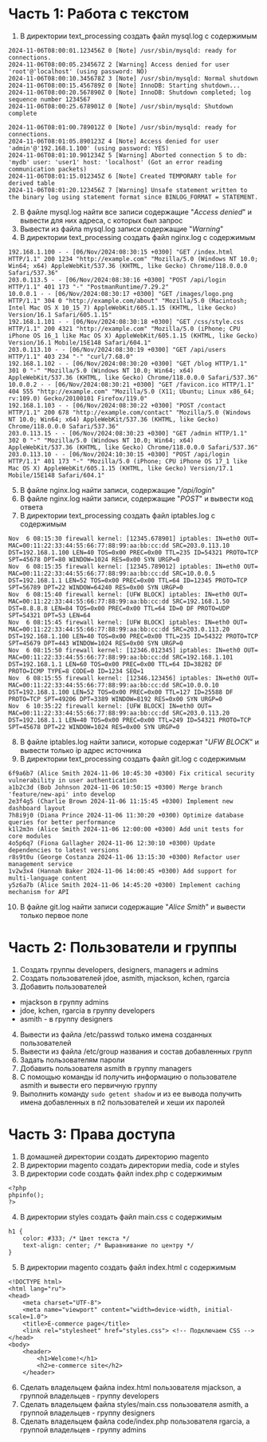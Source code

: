 # Часть 1: Работа с текстом
1) В директории text_processing создать файл mysql.log с содержимым
```
2024-11-06T08:00:01.123456Z 0 [Note] /usr/sbin/mysqld: ready for connections.
2024-11-06T08:00:05.234567Z 2 [Warning] Access denied for user 'root'@'localhost' (using password: NO)
2024-11-06T08:00:10.345678Z 3 [Note] /usr/sbin/mysqld: Normal shutdown
2024-11-06T08:00:15.456789Z 0 [Note] InnoDB: Starting shutdown...
2024-11-06T08:00:20.567890Z 0 [Note] InnoDB: Shutdown completed; log sequence number 1234567
2024-11-06T08:00:25.678901Z 0 [Note] /usr/sbin/mysqld: Shutdown complete

2024-11-06T08:01:00.789012Z 0 [Note] /usr/sbin/mysqld: ready for connections.
2024-11-06T08:01:05.890123Z 4 [Note] Access denied for user 'admin'@'192.168.1.100' (using password: YES)
2024-11-06T08:01:10.901234Z 5 [Warning] Aborted connection 5 to db: 'mydb' user: 'user1' host: 'localhost' (Got an error reading communication packets)
2024-11-06T08:01:15.012345Z 6 [Note] Created TEMPORARY table for derived table
2024-11-06T08:01:20.123456Z 7 [Warning] Unsafe statement written to the binary log using statement format since BINLOG_FORMAT = STATEMENT.
```
2) В файле mysql.log найти все записи содержащие "_Access denied_" и вывести для них адреса, с которых был запрос
3) Вывести из файла mysql.log записи содержащие "_Warning_"
4) В директории text_processing создать файл nginx.log с содержимым
```
192.168.1.100 - - [06/Nov/2024:08:30:15 +0300] "GET /index.html HTTP/1.1" 200 1234 "http://example.com" "Mozilla/5.0 (Windows NT 10.0; Win64; x64) AppleWebKit/537.36 (KHTML, like Gecko) Chrome/118.0.0.0 Safari/537.36"
203.0.113.5 - - [06/Nov/2024:08:30:16 +0300] "POST /api/login HTTP/1.1" 401 173 "-" "PostmanRuntime/7.29.2"
10.0.0.1 - - [06/Nov/2024:08:30:17 +0300] "GET /images/logo.png HTTP/1.1" 304 0 "http://example.com/about" "Mozilla/5.0 (Macintosh; Intel Mac OS X 10_15_7) AppleWebKit/605.1.15 (KHTML, like Gecko) Version/16.1 Safari/605.1.15"
192.168.1.101 - - [06/Nov/2024:08:30:18 +0300] "GET /css/style.css HTTP/1.1" 200 4321 "http://example.com" "Mozilla/5.0 (iPhone; CPU iPhone OS 16_1 like Mac OS X) AppleWebKit/605.1.15 (KHTML, like Gecko) Version/16.1 Mobile/15E148 Safari/604.1"
203.0.113.10 - - [06/Nov/2024:08:30:19 +0300] "GET /api/users HTTP/1.1" 403 234 "-" "curl/7.68.0"
192.168.1.102 - - [06/Nov/2024:08:30:20 +0300] "GET /blog HTTP/1.1" 301 0 "-" "Mozilla/5.0 (Windows NT 10.0; Win64; x64) AppleWebKit/537.36 (KHTML, like Gecko) Chrome/118.0.0.0 Safari/537.36"
10.0.0.2 - - [06/Nov/2024:08:30:21 +0300] "GET /favicon.ico HTTP/1.1" 404 555 "http://example.com" "Mozilla/5.0 (X11; Ubuntu; Linux x86_64; rv:109.0) Gecko/20100101 Firefox/119.0"
192.168.1.103 - - [06/Nov/2024:08:30:22 +0300] "POST /contact HTTP/1.1" 200 678 "http://example.com/contact" "Mozilla/5.0 (Windows NT 10.0; Win64; x64) AppleWebKit/537.36 (KHTML, like Gecko) Chrome/118.0.0.0 Safari/537.36"
203.0.113.15 - - [06/Nov/2024:08:30:23 +0300] "GET /admin HTTP/1.1" 302 0 "-" "Mozilla/5.0 (Windows NT 10.0; Win64; x64) AppleWebKit/537.36 (KHTML, like Gecko) Chrome/118.0.0.0 Safari/537.36"
203.0.113.10 - - [06/Nov/2024:10:30:15 +0300] "POST /api/login HTTP/1.1" 401 173 "-" "Mozilla/5.0 (iPhone; CPU iPhone OS 17_1 like Mac OS X) AppleWebKit/605.1.15 (KHTML, like Gecko) Version/17.1 Mobile/15E148 Safari/604.1"
```
5) В файле nginx.log найти записи, содержащие "_/api/login_"
6) В файле nginx.log найти записи, содержащие "_POST_" и вывести код ответа
7) В директории text_processing создать файл iptables.log с содержимым
```
Nov  6 08:15:30 firewall kernel: [12345.678901] iptables: IN=eth0 OUT= MAC=00:11:22:33:44:55:66:77:88:99:aa:bb:cc:dd SRC=203.0.113.10 DST=192.168.1.100 LEN=40 TOS=0x00 PREC=0x00 TTL=235 ID=54321 PROTO=TCP SPT=45678 DPT=80 WINDOW=1024 RES=0x00 SYN URGP=0
Nov  6 08:15:35 firewall kernel: [12345.789012] iptables: IN=eth0 OUT= MAC=00:11:22:33:44:55:66:77:88:99:aa:bb:cc:dd SRC=10.0.0.5 DST=192.168.1.1 LEN=52 TOS=0x00 PREC=0x00 TTL=64 ID=12345 PROTO=TCP SPT=56789 DPT=22 WINDOW=64240 RES=0x00 SYN URGP=0
Nov  6 08:15:40 firewall kernel: [UFW BLOCK] iptables: IN=eth0 OUT= MAC=00:11:22:33:44:55:66:77:88:99:aa:bb:cc:dd SRC=192.168.1.50 DST=8.8.8.8 LEN=84 TOS=0x00 PREC=0x00 TTL=64 ID=0 DF PROTO=UDP SPT=54321 DPT=53 LEN=64
Nov  6 08:15:45 firewall kernel: [UFW BLOCK] iptables: IN=eth0 OUT= MAC=00:11:22:33:44:55:66:77:88:99:aa:bb:cc:dd SRC=203.0.113.20 DST=192.168.1.100 LEN=40 TOS=0x00 PREC=0x00 TTL=235 ID=54322 PROTO=TCP SPT=45679 DPT=443 WINDOW=1024 RES=0x00 SYN URGP=0
Nov  6 08:15:50 firewall kernel: [12346.012345] iptables: IN=eth0 OUT= MAC=00:11:22:33:44:55:66:77:88:99:aa:bb:cc:dd SRC=192.168.1.101 DST=192.168.1.1 LEN=60 TOS=0x00 PREC=0x00 TTL=64 ID=38282 DF PROTO=ICMP TYPE=8 CODE=0 ID=1234 SEQ=1
Nov  6 08:15:55 firewall kernel: [12346.123456] iptables: IN=eth0 OUT= MAC=00:11:22:33:44:55:66:77:88:99:aa:bb:cc:dd SRC=10.0.0.10 DST=192.168.1.100 LEN=52 TOS=0x00 PREC=0x00 TTL=127 ID=25588 DF PROTO=TCP SPT=49206 DPT=3389 WINDOW=8192 RES=0x00 SYN URGP=0
Nov  6 10:35:22 firewall kernel: [UFW BLOCK] IN=eth0 OUT= MAC=00:11:22:33:44:55:66:77:88:99:aa:bb:cc:dd SRC=203.0.113.20 DST=192.168.1.1 LEN=40 TOS=0x00 PREC=0x00 TTL=249 ID=54321 PROTO=TCP SPT=45678 DPT=22 WINDOW=1024 RES=0x00 SYN URGP=0
```
8) В файле iptables.log найти записи, которые содержат "_UFW BLOCK_" и вывести только ip адрес источника
9) В директории text_processing создать файл git.log с содержимым
```
6f9a6b7 (Alice Smith 2024-11-06 10:45:30 +0300) Fix critical security vulnerability in user authentication
a1b2c3d (Bob Johnson 2024-11-06 10:50:15 +0300) Merge branch 'feature/new-api' into develop
2e3f4g5 (Charlie Brown 2024-11-06 11:15:45 +0300) Implement new dashboard layout
7h8i9j0 (Diana Prince 2024-11-06 11:30:20 +0300) Optimize database queries for better performance
k1l2m3n (Alice Smith 2024-11-06 12:00:00 +0300) Add unit tests for core modules
4o5p6q7 (Fiona Gallagher 2024-11-06 12:30:10 +0300) Update dependencies to latest versions
r8s9t0u (George Costanza 2024-11-06 13:15:30 +0300) Refactor user management service
1v2w3x4 (Hannah Baker 2024-11-06 14:00:45 +0300) Add support for multi-language content
y5z6a7b (Alice Smith 2024-11-06 14:45:20 +0300) Implement caching mechanism for API
```
10) В файле git.log найти записи содержащие "_Alice Smith_" и вывести только первое поле
# Часть 2: Пользователи и группы
1) Создать группы developers, designers, managers и admins
2) Создать пользователей jdoe, asmith, mjackson, kchen, rgarcia
3) Добавить пользователей
- mjackson в группу admins
- jdoe, kchen, rgarcia в группу developers
- asmith - в группу designers
4) Вывести из файла /etc/passwd только имена созданных пользователей
5) Вывести из файла /etc/group названия и состав добавленных групп
6) Задать пользователям пароли
7) Добавить пользователя asmith в группу managers
8) С помощью команды id получить информацию о пользователе asmith и вывести его первичную группу
9) Выполнить команду ```sudo getent shadow``` и из ее вывода получить имена добавленных в п2 пользователей и хеши их паролей
# Часть 3: Права доступа
1) В домашней директории создать директорию magento
2) В директории magento создать директории media, code и styles
3) В директории code создать файл index.php с содержимым
```
<?php
phpinfo();
?>
```
4) В директории styles создать файл main.css с содержимым
```
h1 {
    color: #333; /* Цвет текста */
    text-align: center; /* Выравнивание по центру */
}
```
5) В директории magento создать файл index.html с содержимым
```
<!DOCTYPE html>
<html lang="ru">
<head>
    <meta charset="UTF-8">
    <meta name="viewport" content="width=device-width, initial-scale=1.0">
    <title>E-commerce page</title>
    <link rel="stylesheet" href="styles.css"> <!-- Подключаем CSS -->
</head>
<body>
    <header>
        <h1>Welcome!</h1>
        <h2>e-commerce site</h2>
    </header>
```
6) Сделать владельцем файла index.html пользователя mjackson, а группой владельцев - группу developers
7) Сделать владельцем файла styles/main.css пользователя asmith, а группой владельцев - группу designers
8) Сделать владельцем файла code/index.php пользователя rgarcia, а группой владельцев - группу admins
